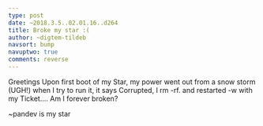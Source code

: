 ```yaml
---
type: post
date: ~2018.3.5..02.01.16..d264
title: Broke my star :(
author: ~digtem-tildeb
navsort: bump
navuptwo: true
comments: reverse
---
```


Greetings 
    Upon first boot of my Star,  my power went out from a snow storm (UGH!)  when I try to run it, it says Corrupted,  I rm -rf. and restarted -w with my Ticket....  Am I forever broken?

~pandev is my star
